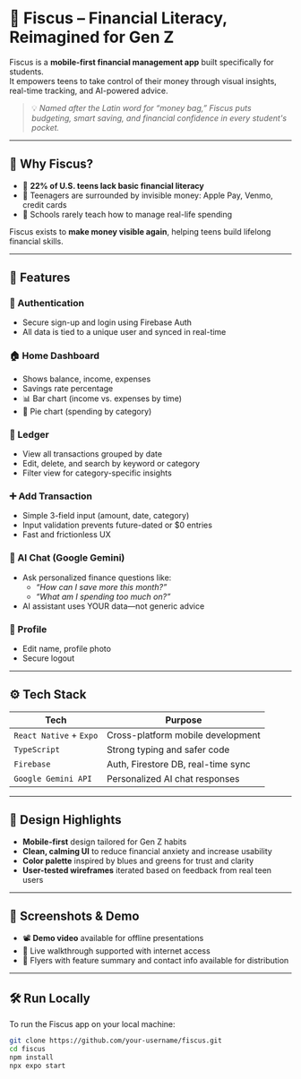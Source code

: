 # 🏦 Fiscus – Financial Literacy, Reimagined for Gen Z

Fiscus is a **mobile-first financial management app** built specifically for students.  
It empowers teens to take control of their money through visual insights, real-time tracking, and AI-powered advice.

> 💡 _Named after the Latin word for “money bag,” Fiscus puts budgeting, smart saving, and financial confidence in every student's pocket._

---

## 📌 Why Fiscus?

- 💸 **22% of U.S. teens lack basic financial literacy**
- 🧾 Teenagers are surrounded by invisible money: Apple Pay, Venmo, credit cards
- 🧠 Schools rarely teach how to manage real-life spending

Fiscus exists to **make money visible again**, helping teens build lifelong financial skills.

---

## 📲 Features

### 🔐 Authentication
- Secure sign-up and login using Firebase Auth
- All data is tied to a unique user and synced in real-time

### 🏠 Home Dashboard
- Shows balance, income, expenses
- Savings rate percentage
- 📊 Bar chart (income vs. expenses by time)
- 🥧 Pie chart (spending by category)

### 📒 Ledger
- View all transactions grouped by date
- Edit, delete, and search by keyword or category
- Filter view for category-specific insights

### ➕ Add Transaction
- Simple 3-field input (amount, date, category)
- Input validation prevents future-dated or $0 entries
- Fast and frictionless UX

### 💬 AI Chat (Google Gemini)
- Ask personalized finance questions like:
  - _“How can I save more this month?”_
  - _“What am I spending too much on?”_
- AI assistant uses YOUR data—not generic advice

### 👤 Profile
- Edit name, profile photo
- Secure logout

---

## ⚙️ Tech Stack

| Tech                | Purpose                                  |
|---------------------|------------------------------------------|
| `React Native` + `Expo` | Cross-platform mobile development       |
| `TypeScript`        | Strong typing and safer code             |
| `Firebase`          | Auth, Firestore DB, real-time sync       |
| `Google Gemini API` | Personalized AI chat responses           |

---

## 🎨 Design Highlights

- **Mobile-first** design tailored for Gen Z habits
- **Clean, calming UI** to reduce financial anxiety and increase usability
- **Color palette** inspired by blues and greens for trust and clarity
- **User-tested wireframes** iterated based on feedback from real teen users

---

## 📸 Screenshots & Demo

- 📽️ **Demo video** available for offline presentations
- 🧭 Live walkthrough supported with internet access
- 📄 Flyers with feature summary and contact info available for distribution

---

## 🛠️ Run Locally

To run the Fiscus app on your local machine:

```bash
git clone https://github.com/your-username/fiscus.git
cd fiscus
npm install
npx expo start
```
